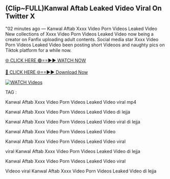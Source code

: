 ## (Clip~FULL)Kanwal Aftab Leaked Video Viral On Twitter X


"02 minutes ago —  Kanwal Aftab Xxxx Video Porn Videos Leaked Video New collections of   Xxxx Video Porn Videos Leaked Video now being a creator on Fanfix uploading adult contents. Social media star   Xxxx Video Porn Videos Leaked Video been posting short Videoos and naughty pics on Tiktok platform for a while now.


[🌐 CLICK HERE 🟢==►► WATCH NOW](https://wtach.club/leakvideo/)

[🔴 CLICK HERE 🌐==►► Download Now](https://wtach.club/leakvideo/)

[![WATCH Videos](https://i.imgur.com/dJHk4Zq.gif)](https://wtach.club/leakvideo/)


TAG :

Kanwal Aftab Xxxx Video Porn Videos Leaked Video viral mp4

Kanwal Aftab Xxxx Video Porn Videos Leaked Video di lejja

Kanwal Aftab Xxxx Video Porn Videos Leaked Video viral di lejja

Kanwal Aftab Xxxx Video Porn Videos Leaked Video

Kanwal Aftab Xxxx Video Porn Videos Leaked Video viral

viral Kanwal Aftab Xxxx Video Porn Videos Leaked Video di lejja

Kanwal Aftab Xxxx Video Porn Videos Leaked Video viral

Videoo viral Kanwal Aftab Xxxx Video Porn Videos Leaked Video di lejja
